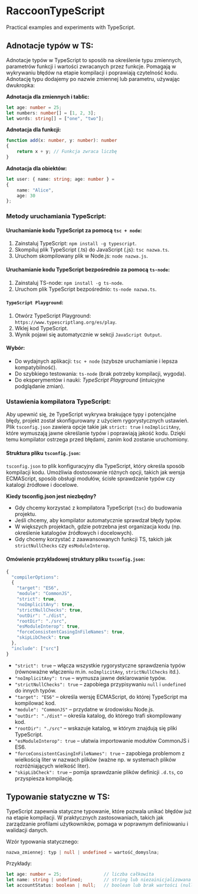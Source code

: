 # RaccoonTypeScript
Practical examples and experiments with TypeScript.

## Adnotacje typów w TS:

Adnotacje typów w TypeScript to sposób na określenie typu zmiennych, parametrów funkcji i wartości zwracanych przez funkcje. Pomagają w wykrywaniu błędów na etapie kompilacji i poprawiają czytelność kodu. Adnotację typu dodajemy po nazwie zmiennej lub parametru, używając dwukropka:

**Adnotacja dla zmiennych i tablic:**
```typescript
let age: number = 25;
let numbers: number[] = [1, 2, 3];
let words: string[] = ["one", "two"];
```
**Adnotacja dla funkcji:**
```typescript
function add(x: number, y: number): number 
{
    return x + y; // Funkcja zwraca liczbę
}
```
**Adnotacja dla obiektów:**
```typescript
let user: { name: string; age: number } = 
{
    name: "Alice",
    age: 30
};
```

### Metody uruchamiania TypeScript:

#### Uruchamianie kodu TypeScript za pomocą `tsc + node`:

1. Zainstaluj TypeScript: `npm install -g typescript`.
2. Skompiluj plik TypeScript (.ts) do JavaScript (.js): `tsc nazwa.ts`.
3. Uruchom skompilowany plik w Node.js: `node nazwa.js`.

#### Uruchamianie kodu TypeScript bezpośrednio za pomocą `ts-node`:

1. Zainstaluj TS-node: `npm install -g ts-node`.
2. Uruchom plik TypeScript bezpośrednio: `ts-node nazwa.ts`.

#### `TypeScript Playground`:

1. Otwórz TypeScript Playground: `https://www.typescriptlang.org/es/play`.
2. Wklej kod TypeScript.
3. Wynik pojawi się automatycznie w sekcji `JavaScript Output`.

#### Wybór:

- Do wydajnych aplikacji: `tsc + node` (szybsze uruchamianie i lepsza kompatybilność).
- Do szybkiego testowania: `ts-node` (brak potrzeby kompilacji, wygoda).
- Do eksperymentów i nauki: _TypeScript Playground_ (intuicyjne podglądanie zmian).

### Ustawienia kompilatora TypeScript:

Aby upewnić się, że TypeScript wykrywa brakujące typy i potencjalne błędy, projekt został skonfigurowany z użyciem rygorystycznych ustawień. Plik `tsconfig.json` zawiera opcje takie jak `strict: true` i `noImplicitAny`, które wymuszają jawne określanie typów i poprawiają jakość kodu. Dzięki temu kompilator ostrzega przed błędami, zanim kod zostanie uruchomiony.

#### Struktura pliku `tsconfig.json`:

`tsconfig.json` to plik konfiguracyjny dla TypeScript, który określa sposób kompilacji kodu. Umożliwia dostosowanie różnych opcji, takich jak wersja ECMAScript, sposób obsługi modułów, ścisłe sprawdzanie typów czy katalogi źródłowe i docelowe. 

**Kiedy tsconfig.json jest niezbędny?**
- Gdy chcemy  korzystać z kompilatora TypeScript (`tsc`) do budowania projektu.
- Jeśli chcemy, aby kompilator automatycznie sprawdzał błędy typów.
- W większych projektach, gdzie potrzebna jest organizacja kodu (np. określenie katalogów źródłowych i docelowych).
- Gdy chcemy korzystać z zaawansowanych funkcji TS, takich jak `strictNullChecks` czy `esModuleInterop`.

#### Omówienie przykładowej struktury pliku `tsconfig.json`:

```typescript
{
  "compilerOptions": 
  {
    "target": "ES6",               
    "module": "CommonJS",          
    "strict": true,                
    "noImplicitAny": true,         
    "strictNullChecks": true,      
    "outDir": "./dist",           
    "rootDir": "./src",           
    "esModuleInterop": true,       
    "forceConsistentCasingInFileNames": true,
    "skipLibCheck": true
  },
  "include": ["src"]
}
```

- `"strict": true` – włącza wszystkie rygorystyczne sprawdzenia typów (równoważne włączeniu m.in. `noImplicitAny`, `strictNullChecks` itd.).
- `"noImplicitAny": true` – wymusza jawne deklarowanie typów.
- `"strictNullChecks": true` – zapobiega przypisywaniu `null` i `undefined` do innych typów.
- `"target": "ES6"` – określa wersję ECMAScript, do której TypeScript ma kompilować kod.
- `"module": "CommonJS"` – przydatne w środowisku Node.js.
- `"outDir": "./dist"` – określa katalog, do którego trafi skompilowany kod.
- `"rootDir": "./src"` – wskazuje katalog, w którym znajdują się pliki TypeScript.
- `"esModuleInterop": true` – ułatwia importowanie modułów CommonJS i ES6.
- `"forceConsistentCasingInFileNames": true` – zapobiega problemom z wielkością liter w nazwach plików (ważne np. w systemach plików rozróżniających wielkość liter).
- `"skipLibCheck": true` – pomija sprawdzanie plików definicji `.d.ts`, co przyspiesza kompilację.

## Typowanie statyczne w TS:

TypeScript zapewnia statyczne typowanie, które pozwala unikać błędów już na etapie kompilacji. W praktycznych zastosowaniach, takich jak zarządzanie profilami użytkowników, pomaga w poprawnym definiowaniu i walidacji danych.

Wzór typowania statycznego:

```typescript
nazwa_zmiennej: typ | null | undefined = wartość_domyslna;
```

Przykłady:

```typescript
let age: number = 25;                // liczba całkowita
let name: string | undefined;        // string lub niezainicjalizowana wartość
let accountStatus: boolean | null;   // boolean lub brak wartości (null)

```